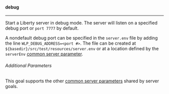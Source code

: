 #### debug

----
Start a Liberty server in debug mode. The server will listen on a specified debug port or `port 7777` by default.

A nondefault debug port can be specified in the `server.env` file by adding the line `WLP_DEBUG_ADDRESS=<port #>`. The file can be created at `${basedir}/src/test/resources/server.env` or at a location defined by the `serverEnv` [common server parameter](common-server-parameters.md#common-server-parameters).

###### Additional Parameters

This goal supports the other [common server parameters](common-server-parameters.md#common-server-parameters) shared by server goals.